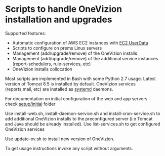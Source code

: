 # Scripts to handle OneVizion installation and upgrades

Supported features:
- Automatic configuration of AWS EC2 instances with [EC2 UserData](https://docs.aws.amazon.com/AWSEC2/latest/UserGuide/user-data.html)
- Scripts to configure on prems Linux servers
- Management (add/upgrade/remove) of the OneVizion installs
- Management (add/upgrade/remove) of the additional service instances (report-schedulers, rule-services, etc)
- OneVizion installs collocation

Most scripts are implemented in Bash with some Python 2.7 usage. Latest version of Tomcat 8.5 is installed by default. OneVizion services (reports,mail, etc) are installed as [systemd](https://www.freedesktop.org/wiki/Software/systemd/) daemons.

For documentation on initial configuration of the web and app servers check [setup/initial](setup/initial/README.md) folder

Use install-web.sh, install-daemon-service.sh and install-cron-service.sh to add additional OneVizion installs to the preconfigured server (i.e Tomcat and Java should be already installed).
Use list-services.sh to get configured OneVizion services

Use update-ov.sh to install new version of OneVizion.

To get usage instructions invoke any script without arguments.

